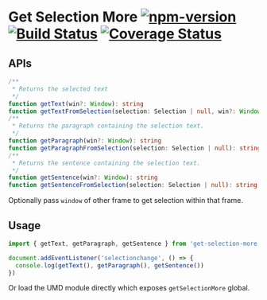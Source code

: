 # Get Selection More [![npm-version](https://img.shields.io/npm/v/get-selection-more.svg)](https://www.npmjs.com/package/get-selection-more) [![Build Status](https://img.shields.io/travis/com/crimx/get-selection-more/master)](https://travis-ci.com/crimx/get-selection-more) [![Coverage Status](https://img.shields.io/coveralls/github/crimx/get-selection-more/master)](https://coveralls.io/github/crimx/get-selection-more?branch=master)

## APIs

```typescript
/**
 * Returns the selected text
 */
function getText(win?: Window): string
function getTextFromSelection(selection: Selection | null, win?: Window): string
/**
 * Returns the paragraph containing the selection text.
 */
function getParagraph(win?: Window): string
function getParagraphFromSelection(selection: Selection | null): string
/**
 * Returns the sentence containing the selection text.
 */
function getSentence(win?: Window): string
function getSentenceFromSelection(selection: Selection | null): string
```

Optionally pass `window` of other frame to get selection within that frame.

## Usage

```javascript
import { getText, getParagraph, getSentence } from 'get-selection-more'

document.addEventListener('selectionchange', () => {
  console.log(getText(), getParagraph(), getSentence())
})
```

Or load the UMD module directly which exposes `getSelectionMore` global.
